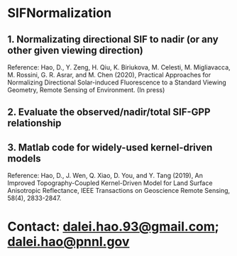 # SIFNormalization
 ## 1. Normalizating directional SIF to nadir (or any other given viewing direction)
 Reference: Hao, D., Y. Zeng, H. Qiu, K. Biriukova, M. Celesti, M. Migliavacca, M. Rossini, G. R. Asrar, and M. Chen (2020), Practical Approaches for Normalizing Directional Solar-induced Fluorescence to a Standard Viewing Geometry, Remote Sensing of Environment. (In press)
 ## 2. Evaluate the observed/nadir/total SIF-GPP relationship 
 ## 3. Matlab code for widely-used kernel-driven models
 Reference: Hao, D., J. Wen, Q. Xiao, D. You, and Y. Tang (2019), An Improved Topography-Coupled Kernel-Driven Model for Land Surface Anisotropic Reflectance, IEEE Transactions on Geoscience Remote Sensing, 58(4), 2833-2847.
# Contact: dalei.hao.93@gmail.com; dalei.hao@pnnl.gov
